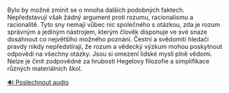 
Bylo by možné zmínit se o mnoha dalších podobných faktech. Nepředstavují však žádný argument proti rozumu, racionalismu a racionalitě. Tyto sny nemají vůbec nic společného s otázkou, zda je rozum správným a jediným nástrojem, kterým člověk disponuje ve své snaze dosáhnout co největšího možného poznání. Čestní a svědomití hledači pravdy nikdy nepředstírají, že rozum a vědecký výzkum mohou poskytnout odpovědi na všechny otázky. Jsou si omezení lidské mysli plně vědomi. Nelze je činit zodpovědné za hrubosti Hegelovy filozofie a simplifikace různých materiálních škol.

[🔊 Poslechnout audio](/data/7-paragraphs/audio/chapter_24/para_007-Bylo-by-mon-zmnit-se-o-mnoha-dalch-podobnch.mp3)
